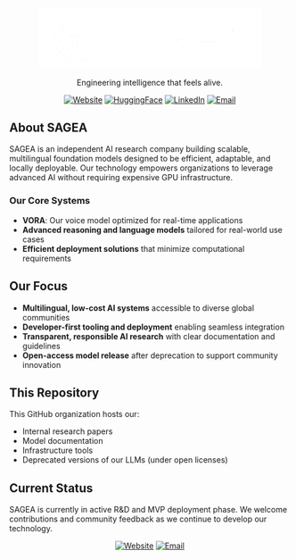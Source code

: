 <div align="center">
  <img src="https://github.com/sagea-ai/.github/raw/main/images/banner.png" alt="SAGEA Logo" width="400px">
  <p>Engineering intelligence that feels alive.</p>
  
  [![Website](https://img.shields.io/badge/Website-sagea.space-blue?style=for-the-badge&logo=world&logoColor=white)](https://sagea.space)
  [![HuggingFace](https://img.shields.io/badge/HuggingFace-sagea--ai-orange?style=for-the-badge&logo=huggingface&logoColor=white)](https://huggingface.co/sagea-ai)
  [![LinkedIn](https://img.shields.io/badge/LinkedIn-sagea--ai-blue?style=for-the-badge&logo=linkedin&logoColor=white)](https://www.linkedin.com/company/sagea-ai/)
  [![Email](https://img.shields.io/badge/Email-support%40sagea.space-red?style=for-the-badge&logo=mail&logoColor=white)](mailto:support@sagea.space)
</div>

## About SAGEA

SAGEA is an independent AI research company building scalable, multilingual foundation models designed to be efficient, adaptable, and locally deployable. Our technology empowers organizations to leverage advanced AI without requiring expensive GPU infrastructure.

###  Our Core Systems

- **VORA**: Our voice model optimized for real-time applications
- **Advanced reasoning and language models** tailored for real-world use cases
- **Efficient deployment solutions** that minimize computational requirements

##  Our Focus

- **Multilingual, low-cost AI systems** accessible to diverse global communities
- **Developer-first tooling and deployment** enabling seamless integration
- **Transparent, responsible AI research** with clear documentation and guidelines
- **Open-access model release** after deprecation to support community innovation

##  This Repository

This GitHub organization hosts our:
- Internal research papers
- Model documentation
- Infrastructure tools
- Deprecated versions of our LLMs (under open licenses)

##  Current Status

SAGEA is currently in active R&D and MVP deployment phase. We welcome contributions and community feedback as we continue to develop our technology.


<div align="center">
  <a href="https://sagea.space"><img src="https://img.shields.io/badge/Learn%20More-Visit%20Our%20Website-blue?style=for-the-badge" alt="Website"></a>
  <a href="mailto:support@sagea.space"><img src="https://img.shields.io/badge/Contact%20Us-support%40sagea.space-red?style=for-the-badge" alt="Email"></a>
</div>
